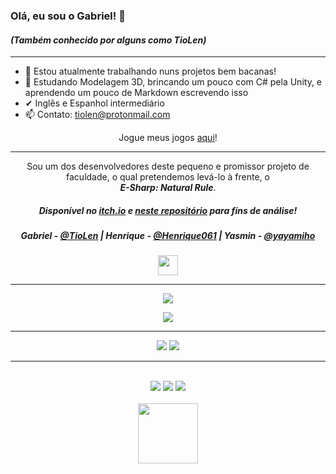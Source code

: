 ### Olá, eu sou o Gabriel! 👋
#### <i>(Também conhecido por alguns como TioLen)</i>

<!--

**TioLen/TioLen** is a ✨ _special_ ✨ repository because its `README.md` (this file) appears on your GitHub profile.

Here are some ideas to get you started:
-->
-----------

- 🔭 Estou atualmente trabalhando nuns projetos bem bacanas!
- 🌱 Estudando Modelagem 3D, brincando um pouco com C# pela Unity, e aprendendo um pouco de Markdown escrevendo isso
- ✔ Inglês e Espanhol intermediário
- 📫 Contato: tiolen@protonmail.com



<p align = "center">Jogue meus jogos <a href="https://itch.io/profile/tiolen" target="_blank">aqui</a>!</p>

-----------

<p align = "center">Sou um dos desenvolvedores deste pequeno e promissor projeto de faculdade, o qual pretendemos levá-lo à frente, o<br><b><i>E-Sharp: Natural Rule</i></b>.</br></p>

##### <p align = "center">Disponível no [itch.io](https://yasmin-miho.itch.io/esharp) e [neste repositório](https://github.com/Henrique061/E-Sharp_Natural-Rule/) para fins de análise!


<!--##### <p align = "center"> Devs:</p> -->

##### <p align = "center">Gabriel - [@TioLen](https://github.com/TioLen) | Henrique - [@Henrique061](https://github.com/Henrique061) | Yasmin - [@yayamiho](https://github.com/yayamiho)</p>


<p align="center">
 <img width="32" src="https://img.itch.zone/aW1nLzYwNzUxNjgucG5n/32x32%23/13d0d0.png">
</p>

<!--

<p align="center">
 <img width="32" src="https://img.itch.zone/aW1nLzYwNzUxNjgucG5n/32x32%23/13d0d0.png">
</p>

-->
-----------
<!--
- 🔭 Estou atualmente trabalhando nuns projetos bem bacanas!
- 🌱 Estudando Java
- 👯 I’m looking to collaborate on ...
- 🤔 I’m looking for help with ...
- 💬 Ask me about ...
- 📫 How to reach me: ...
- 😄 Pronouns: 
- ⚡ Fun fact: ...
-->


<!-- Regiao dos Cards ///////////// <div style = "display: inline_block">
-->
<div align = "center">
  <a href="https://github.com/TioLen/github-readme-stats">
    <img align="center" src="https://github-readme-stats.vercel.app/api?username=TioLen&show_icons=true&theme=merko" />
  </a>
</div>

<p>

<div align = "center">
  <a href="https://github.com/TioLen/github-readme-stats">
    <img align="center" src="https://github-readme-stats.vercel.app/api/top-langs/?username=TioLen&layout=compact&show_icons=true&theme=highcontrast" />
  </a>
</div>

---------
<!-- programming languages -->
<div align = "center">
<img src="https://img.shields.io/badge/Java-ED8B00?style=for-the-badge&logo=java&logoColor=white">
  <img src="https://img.shields.io/badge/C%23-239120?style=for-the-badge&logo=c-sharp&logoColor=white" target="_blank">
</div>

---------
<!-- contato -->
<!-- proton, facebook, linkedin -->
<div align = "center"><br>
  <a href="mailto:tiolen@protonmail.com" target="_blank"> <img src="https://img.shields.io/badge/ProtonMail-8B89CC?style=for-the-badge&logo=protonmail&logoColor=white" target="_blank"></a>
  <a href="https://facebook.com/gabrielsilva4k" target="_blank"> <img src="https://img.shields.io/badge/Facebook-1877F2?style=for-the-badge&logo=facebook&logoColor=white" target="_blank"></a>
  <a href="https://www.linkedin.com/in/tiolen/" target="_blank"> <img src="https://img.shields.io/badge/LinkedIn-0077B5?style=for-the-badge&logo=linkedin&logoColor=white" target="_blank"></a>
</div>

<div align = "center"><br>
  <a href="https://tiolen.artstation.com" target="_blank"> <img width=96 src="https://www.vippng.com/png/full/231-2319377_art-station-icon-png.png" target="_blank"></a>
</div>
